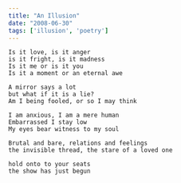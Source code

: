 ```yaml
---
title: "An Illusion"
date: "2008-06-30"
tags: ['illusion', 'poetry']
---
```

    Is it love, is it anger
    is it fright, is it madness
    Is it me or is it you
    Is it a moment or an eternal awe

    A mirror says a lot
    but what if it is a lie?
    Am I being fooled, or so I may think

    I am anxious, I am a mere human
    Embarrassed I stay low
    My eyes bear witness to my soul

    Brutal and bare, relations and feelings
    the invisible thread, the stare of a loved one

    hold onto to your seats
    the show has just begun
